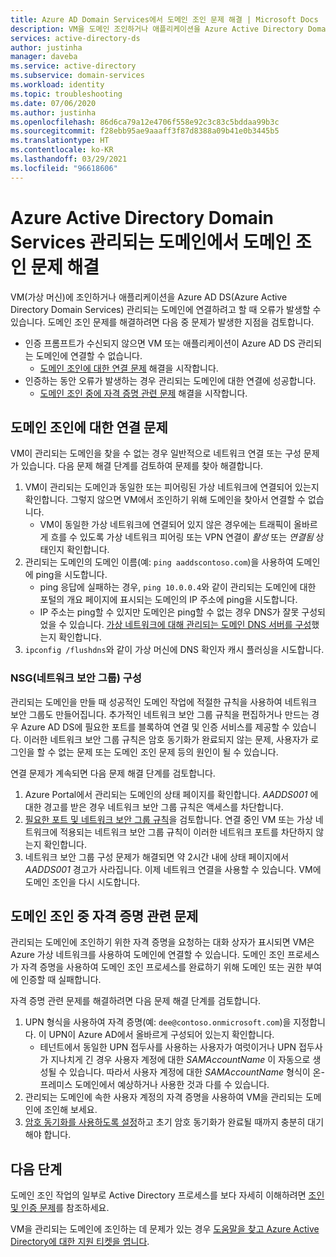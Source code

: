 ```yaml
---
title: Azure AD Domain Services에서 도메인 조인 문제 해결 | Microsoft Docs
description: VM을 도메인 조인하거나 애플리케이션을 Azure Active Directory Domain Services에 연결하려고 할 때 일반적인 문제 및 관리되는 도메인에 연결하거나 인증할 수 없는 문제를 해결하는 방법에 대해 알아봅니다.
services: active-directory-ds
author: justinha
manager: daveba
ms.service: active-directory
ms.subservice: domain-services
ms.workload: identity
ms.topic: troubleshooting
ms.date: 07/06/2020
ms.author: justinha
ms.openlocfilehash: 86d6ca79a12e4706f558e92c3c83c5bddaa99b3c
ms.sourcegitcommit: f28ebb95ae9aaaff3f87d8388a09b41e0b3445b5
ms.translationtype: HT
ms.contentlocale: ko-KR
ms.lasthandoff: 03/29/2021
ms.locfileid: "96618606"
---
```

# <a name="troubleshoot-domain-join-problems-with-an-azure-active-directory-domain-services-managed-domain"></a>Azure Active Directory Domain Services 관리되는 도메인에서 도메인 조인 문제 해결

VM(가상 머신)에 조인하거나 애플리케이션을 Azure AD DS(Azure Active Directory Domain Services) 관리되는 도메인에 연결하려고 할 때 오류가 발생할 수 있습니다. 도메인 조인 문제를 해결하려면 다음 중 문제가 발생한 지점을 검토합니다.

* 인증 프롬프트가 수신되지 않으면 VM 또는 애플리케이션이 Azure AD DS 관리되는 도메인에 연결할 수 없습니다.
    * [도메인 조인에 대한 연결 문제](#connectivity-issues-for-domain-join) 해결을 시작합니다.
* 인증하는 동안 오류가 발생하는 경우 관리되는 도메인에 대한 연결에 성공합니다.
    * [도메인 조인 중에 자격 증명 관련 문제](#credentials-related-issues-during-domain-join) 해결을 시작합니다.

## <a name="connectivity-issues-for-domain-join"></a>도메인 조인에 대한 연결 문제

VM이 관리되는 도메인을 찾을 수 없는 경우 일반적으로 네트워크 연결 또는 구성 문제가 있습니다. 다음 문제 해결 단계를 검토하여 문제를 찾아 해결합니다.

1. VM이 관리되는 도메인과 동일한 또는 피어링된 가상 네트워크에 연결되어 있는지 확인합니다. 그렇지 않으면 VM에서 조인하기 위해 도메인을 찾아서 연결할 수 없습니다.
    * VM이 동일한 가상 네트워크에 연결되어 있지 않은 경우에는 트래픽이 올바르게 흐를 수 있도록 가상 네트워크 피어링 또는 VPN 연결이 *활성* 또는 *연결됨* 상태인지 확인합니다.
1. 관리되는 도메인의 도메인 이름(예: `ping aaddscontoso.com`)을 사용하여 도메인에 ping을 시도합니다.
    * ping 응답에 실패하는 경우, `ping 10.0.0.4`와 같이 관리되는 도메인에 대한 포털의 개요 페이지에 표시되는 도메인의 IP 주소에 ping을 시도합니다.
    * IP 주소는 ping할 수 있지만 도메인은 ping할 수 없는 경우 DNS가 잘못 구성되었을 수 있습니다. [가상 네트워크에 대해 관리되는 도메인 DNS 서버를 구성][configure-dns]했는지 확인합니다.
1. `ipconfig /flushdns`와 같이 가상 머신에 DNS 확인자 캐시 플러싱을 시도합니다.

### <a name="network-security-group-nsg-configuration"></a>NSG(네트워크 보안 그룹) 구성

관리되는 도메인을 만들 때 성공적인 도메인 작업에 적절한 규칙을 사용하여 네트워크 보안 그룹도 만들어집니다. 추가적인 네트워크 보안 그룹 규칙을 편집하거나 만드는 경우 Azure AD DS에 필요한 포트를 블록하여 연결 및 인증 서비스를 제공할 수 있습니다. 이러한 네트워크 보안 그룹 규칙은 암호 동기화가 완료되지 않는 문제, 사용자가 로그인을 할 수 없는 문제 또는 도메인 조인 문제 등의 원인이 될 수 있습니다.

연결 문제가 계속되면 다음 문제 해결 단계를 검토합니다.

1. Azure Portal에서 관리되는 도메인의 상태 페이지를 확인합니다. *AADDS001* 에 대한 경고를 받은 경우 네트워크 보안 그룹 규칙은 액세스를 차단합니다.
1. [필요한 포트 및 네트워크 보안 그룹 규칙][network-ports]을 검토합니다. 연결 중인 VM 또는 가상 네트워크에 적용되는 네트워크 보안 그룹 규칙이 이러한 네트워크 포트를 차단하지 않는지 확인합니다.
1. 네트워크 보안 그룹 구성 문제가 해결되면 약 2시간 내에 상태 페이지에서 *AADDS001* 경고가 사라집니다. 이제 네트워크 연결을 사용할 수 있습니다. VM에 도메인 조인을 다시 시도합니다.

## <a name="credentials-related-issues-during-domain-join"></a>도메인 조인 중 자격 증명 관련 문제

관리되는 도메인에 조인하기 위한 자격 증명을 요청하는 대화 상자가 표시되면 VM은 Azure 가상 네트워크를 사용하여 도메인에 연결할 수 있습니다. 도메인 조인 프로세스가 자격 증명을 사용하여 도메인 조인 프로세스를 완료하기 위해 도메인 또는 권한 부여에 인증할 때 실패합니다.

자격 증명 관련 문제를 해결하려면 다음 문제 해결 단계를 검토합니다.

1. UPN 형식을 사용하여 자격 증명(예: `dee@contoso.onmicrosoft.com`)을 지정합니다. 이 UPN이 Azure AD에서 올바르게 구성되어 있는지 확인합니다.
    * 테넌트에서 동일한 UPN 접두사를 사용하는 사용자가 여럿이거나 UPN 접두사가 지나치게 긴 경우 사용자 계정에 대한 *SAMAccountName* 이 자동으로 생성될 수 있습니다. 따라서 사용자 계정에 대한 *SAMAccountName* 형식이 온-프레미스 도메인에서 예상하거나 사용한 것과 다를 수 있습니다.
1. 관리되는 도메인에 속한 사용자 계정의 자격 증명을 사용하여 VM을 관리되는 도메인에 조인해 보세요.
1. [암호 동기화를 사용하도록 설정][enable-password-sync]하고 초기 암호 동기화가 완료될 때까지 충분히 대기해야 합니다.

## <a name="next-steps"></a>다음 단계

도메인 조인 작업의 일부로 Active Directory 프로세스를 보다 자세히 이해하려면 [조인 및 인증 문제][join-authentication-issues]를 참조하세요.

VM을 관리되는 도메인에 조인하는 데 문제가 있는 경우 [도움말을 찾고 Azure Active Directory에 대한 지원 티켓을 엽니다][azure-ad-support].

<!-- INTERNAL LINKS -->
[enable-password-sync]: tutorial-create-instance.md#enable-user-accounts-for-azure-ad-ds
[network-ports]: network-considerations.md#network-security-groups-and-required-ports
[azure-ad-support]: ../active-directory/fundamentals/active-directory-troubleshooting-support-howto.md
[configure-dns]: tutorial-create-instance.md#update-dns-settings-for-the-azure-virtual-network

<!-- EXTERNAL LINKS -->
[join-authentication-issues]: /previous-versions/windows/it-pro/windows-2000-server/cc961817(v=technet.10)
